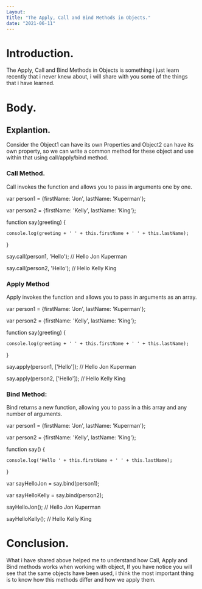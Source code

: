 ```yaml
---
Layout: 
Title: "The Apply, Call and Bind Methods in Objects."
date: "2021-06-11"
---
```


# Introduction.

The Apply, Call and Bind Methods in Objects is something i just learn recently that i never knew about, i will share with you some of the things that i have learned.

# Body.

## Explantion.

Consider the Object1 can have its own Properties and Object2 can have its own property, so we can write a common method for these object and use within that using call/apply/bind method.


### Call Method.

Call invokes the function and allows you to pass in arguments one by one.

var person1 = {firstName: 'Jon', lastName: 'Kuperman'};

var person2 = {firstName: 'Kelly', lastName: 'King'};

function say(greeting) {

    console.log(greeting + ' ' + this.firstName + ' ' + this.lastName);

}

say.call(person1, 'Hello'); // Hello Jon Kuperman

say.call(person2, 'Hello'); // Hello Kelly King


### Apply Method

Apply invokes the function and allows you to pass in arguments as an array.

var person1 = {firstName: 'Jon', lastName: 'Kuperman'};

var person2 = {firstName: 'Kelly', lastName: 'King'};

function say(greeting) {

    console.log(greeting + ' ' + this.firstName + ' ' + this.lastName);

}

say.apply(person1, ['Hello']); // Hello Jon Kuperman

say.apply(person2, ['Hello']); // Hello Kelly King


### Bind Method:

Bind returns a new function, allowing you to pass in a this array and any number of arguments.

var person1 = {firstName: 'Jon', lastName: 'Kuperman'};

var person2 = {firstName: 'Kelly', lastName: 'King'};

function say() {

    console.log('Hello ' + this.firstName + ' ' + this.lastName);

}

var sayHelloJon = say.bind(person1);

var sayHelloKelly = say.bind(person2);

sayHelloJon(); // Hello Jon Kuperman

sayHelloKelly(); // Hello Kelly King

# Conclusion.

What i have shared above helped me to understand how Call, Apply and Bind methods works when working with object, If you have notice you will see that the same objects have been used, i think the most important thing is to know how this methods differ and how we apply them.





